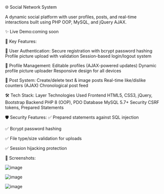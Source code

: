 🌐 Social Network System

A dynamic social platform with user profiles, posts, and real-time interactions built using PHP OOP, MySQL, and jQuery AJAX.

✨ Live Demo:coming soon

📌 Key Features:

🔐 User Authentication:
Secure registration with bcrypt password hashing
Profile picture upload with validation
Session-based login/logout system

👤 Profile Management:
Editable profiles (AJAX-powered updates)
Dynamic profile picture uploader
Responsive design for all devices

💬 Post System:
Create/delete text & image posts
Real-time like/dislike counters (AJAX)
Chronological post feed

🛠️ Tech Stack:
Layer	Technologies Used
Frontend	HTML5, CSS3, jQuery, Bootstrap
Backend	PHP 8 (OOP), PDO
Database	MySQL 5.7+
Security	CSRF tokens, Prepared Statements

🛡️ Security Features:
✅ Prepared statements against SQL injection

✅ Bcrypt password hashing

✅ File type/size validation for uploads

✅ Session hijacking protection

📸 Screenshots:

![image](https://github.com/user-attachments/assets/5deb0ead-611b-49f6-93f3-a2b80afa7ee8)

![image](https://github.com/user-attachments/assets/884fd583-0c25-4de4-a17b-dc2868e41a2d)

![image](https://github.com/user-attachments/assets/b60b1b29-bc00-408a-acb5-7b1372dd29c8)


